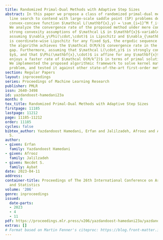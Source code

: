 ```yaml
---
title: Randomized Primal-Dual Methods with Adaptive Step Sizes
abstract: In this paper we propose a class of randomized primal-dual methods incorporating
  line search to contend with large-scale saddle point (SP) problems defined by a
  convex-concave function $\mathcal L(\mathbf{x},y) = \sum_{i=1}^M f_i(x_i)+\Phi(\mathbf{x},y)-h(y)$.
  We analyze the convergence rate of the proposed method under mere convexity and
  strong convexity assumptions of $\mathcal L$ in $\mathbf{x}$-variable. In particular,
  assuming $\nabla_y\Phi(\cdot,\cdot)$ is Lipschitz and $\nabla_{\mathbf{x}}\Phi(\cdot,y)$
  is coordinate-wise Lipschitz for any fixed $y$, the ergodic sequence generated by
  the algorithm achieves the $\mathcal O(M/k)$ convergence rate in the expected primal-dual
  gap. Furthermore, assuming that $\mathcal L(\cdot,y)$ is strongly convex for any
  $y$, and that $\Phi(\mathbf{x},\cdot)$ is affine for any $\mathbf{x}$, the scheme
  enjoys a faster rate of $\mathcal O(M/k^2)$ in terms of primal solution suboptimality.
  We implemented the proposed algorithmic framework to solve kernel matrix learning
  problem, and tested it against other state-of-the-art first-order methods.
section: Regular Papers
layout: inproceedings
series: Proceedings of Machine Learning Research
publisher: PMLR
issn: 2640-3498
id: yazdandoost-hamedani23a
month: 0
tex_title: Randomized Primal-Dual Methods with Adaptive Step Sizes
firstpage: 11185
lastpage: 11212
page: 11185-11212
order: 11185
cycles: false
bibtex_author: Yazdandoost Hamedani, Erfan and Jalilzadeh, Afrooz and Aybat, Necdet
  S.
author:
- given: Erfan
  family: Yazdandoost Hamedani
- given: Afrooz
  family: Jalilzadeh
- given: Necdet S.
  family: Aybat
date: 2023-04-11
address:
container-title: Proceedings of The 26th International Conference on Artificial Intelligence
  and Statistics
volume: '206'
genre: inproceedings
issued:
  date-parts:
  - 2023
  - 4
  - 11
pdf: https://proceedings.mlr.press/v206/yazdandoost-hamedani23a/yazdandoost-hamedani23a.pdf
extras: []
# Format based on Martin Fenner's citeproc: https://blog.front-matter.io/posts/citeproc-yaml-for-bibliographies/
---
```

